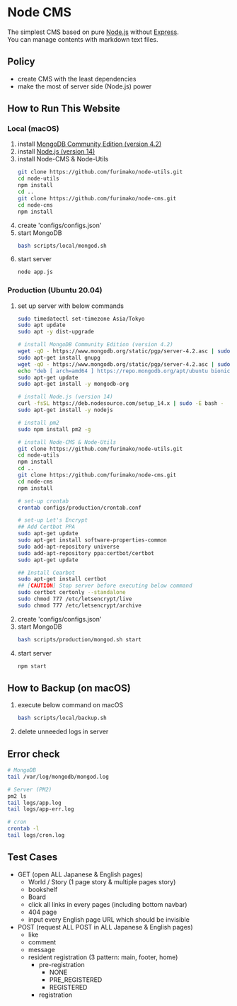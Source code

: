 
# Node CMS
The simplest CMS based on pure [Node.js](https://nodejs.org) without [Express](https://expressjs.com/).  
You can manage contents with markdown text files.

## Policy
- create CMS with the least dependencies
- make the most of server side (Node.js) power

## How to Run This Website
### Local (macOS)
1. install [MongoDB Community Edition (version 4.2)](https://www.mongodb.com/download-center/community)
1. install [Node.js (version 14)](https://nodejs.org/en/download/)
1. install Node-CMS & Node-Utils
    ```bash
    git clone https://github.com/furimako/node-utils.git
    cd node-utils
    npm install
    cd ..
    git clone https://github.com/furimako/node-cms.git
    cd node-cms
    npm install
    ```
1. create 'configs/configs.json'
1. start MongoDB
    ```bash
    bash scripts/local/mongod.sh
    ```
1. start server
    ```bash
    node app.js
    ```

### Production (Ubuntu 20.04)
1. set up server with below commands
    ```bash
    sudo timedatectl set-timezone Asia/Tokyo
    sudo apt update
    sudo apt -y dist-upgrade

    # install MongoDB Community Edition (version 4.2)
    wget -qO - https://www.mongodb.org/static/pgp/server-4.2.asc | sudo apt-key add -
    sudo apt-get install gnupg
    wget -qO - https://www.mongodb.org/static/pgp/server-4.2.asc | sudo apt-key add -
    echo "deb [ arch=amd64 ] https://repo.mongodb.org/apt/ubuntu bionic/mongodb-org/4.2 multiverse" | sudo tee /etc/apt/sources.list.d/mongodb-org-4.2.list
    sudo apt-get update
    sudo apt-get install -y mongodb-org
    
    # install Node.js (version 14)
    curl -fsSL https://deb.nodesource.com/setup_14.x | sudo -E bash -
    sudo apt-get install -y nodejs
    
    # install pm2
    sudo npm install pm2 -g

    # install Node-CMS & Node-Utils
    git clone https://github.com/furimako/node-utils.git
    cd node-utils
    npm install
    cd ..
    git clone https://github.com/furimako/node-cms.git
    cd node-cms
    npm install
    
    # set-up crontab
    crontab configs/production/crontab.conf

    # set-up Let's Encrypt
    ## Add Certbot PPA
    sudo apt-get update
    sudo apt-get install software-properties-common
    sudo add-apt-repository universe
    sudo add-apt-repository ppa:certbot/certbot
    sudo apt-get update
    
    ## Install Cearbot
    sudo apt-get install certbot
    ## [CAUTION] Stop server before executing below command
    sudo certbot certonly --standalone
    sudo chmod 777 /etc/letsencrypt/live
    sudo chmod 777 /etc/letsencrypt/archive
    ```
1. create 'configs/configs.json'  
1. start MongoDB
    ```bash
    bash scripts/production/mongod.sh start
    ```
1. start server
    ```bash
    npm start
    ```

## How to Backup (on macOS)
1. execute below command on macOS
    ```bash
    bash scripts/local/backup.sh
    ```
1. delete unneeded logs in server

## Error check
```bash
# MongoDB
tail /var/log/mongodb/mongod.log

# Server (PM2)
pm2 ls
tail logs/app.log
tail logs/app-err.log

# cron
crontab -l
tail logs/cron.log
```

## Test Cases
- GET (open ALL Japanese & English pages)
    - World / Story (1 page story & multiple pages story)
    - bookshelf
    - Board
    - click all links in every pages (including bottom navbar)
    - 404 page
    - input every English page URL which should be invisible
- POST (request ALL POST in ALL Japanese & English pages)
    - like
    - comment
    - message
    - resident registration (3 pattern: main, footer, home)
        - pre-registration
            - NONE
            - PRE_REGISTERED
            - REGISTERED
        - registration
